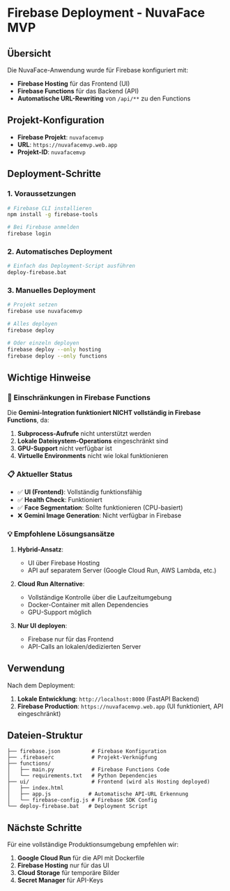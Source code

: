 # Firebase Deployment - NuvaFace MVP

## Übersicht

Die NuvaFace-Anwendung wurde für Firebase konfiguriert mit:
- **Firebase Hosting** für das Frontend (UI)
- **Firebase Functions** für das Backend (API)
- **Automatische URL-Rewriting** von `/api/**` zu den Functions

## Projekt-Konfiguration

- **Firebase Projekt**: `nuvafacemvp`
- **URL**: `https://nuvafacemvp.web.app`
- **Projekt-ID**: `nuvafacemvp`

## Deployment-Schritte

### 1. Voraussetzungen

```bash
# Firebase CLI installieren
npm install -g firebase-tools

# Bei Firebase anmelden
firebase login
```

### 2. Automatisches Deployment

```bash
# Einfach das Deployment-Script ausführen
deploy-firebase.bat
```

### 3. Manuelles Deployment

```bash
# Projekt setzen
firebase use nuvafacemvp

# Alles deployen
firebase deploy

# Oder einzeln deployen
firebase deploy --only hosting
firebase deploy --only functions
```

## Wichtige Hinweise

### 🚨 Einschränkungen in Firebase Functions

Die **Gemini-Integration funktioniert NICHT vollständig in Firebase Functions**, da:

1. **Subprocess-Aufrufe** nicht unterstützt werden
2. **Lokale Dateisystem-Operations** eingeschränkt sind
3. **GPU-Support** nicht verfügbar ist
4. **Virtuelle Environments** nicht wie lokal funktionieren

### 📋 Aktueller Status

- ✅ **UI (Frontend)**: Vollständig funktionsfähig
- ✅ **Health Check**: Funktioniert
- ✅ **Face Segmentation**: Sollte funktionieren (CPU-basiert)
- ❌ **Gemini Image Generation**: Nicht verfügbar in Firebase

### 💡 Empfohlene Lösungsansätze

1. **Hybrid-Ansatz**: 
   - UI über Firebase Hosting
   - API auf separatem Server (Google Cloud Run, AWS Lambda, etc.)

2. **Cloud Run Alternative**:
   - Vollständige Kontrolle über die Laufzeitumgebung
   - Docker-Container mit allen Dependencies
   - GPU-Support möglich

3. **Nur UI deployen**:
   - Firebase nur für das Frontend
   - API-Calls an lokalen/dedizierten Server

## Verwendung

Nach dem Deployment:

1. **Lokale Entwicklung**: `http://localhost:8000` (FastAPI Backend)
2. **Firebase Production**: `https://nuvafacemvp.web.app` (UI funktioniert, API eingeschränkt)

## Dateien-Struktur

```
├── firebase.json          # Firebase Konfiguration
├── .firebaserc            # Projekt-Verknüpfung
├── functions/
│   ├── main.py            # Firebase Functions Code
│   └── requirements.txt   # Python Dependencies
├── ui/                    # Frontend (wird als Hosting deployed)
│   ├── index.html
│   ├── app.js            # Automatische API-URL Erkennung
│   └── firebase-config.js # Firebase SDK Config
└── deploy-firebase.bat   # Deployment Script
```

## Nächste Schritte

Für eine vollständige Produktionsumgebung empfehlen wir:

1. **Google Cloud Run** für die API mit Dockerfile
2. **Firebase Hosting** nur für das UI
3. **Cloud Storage** für temporäre Bilder
4. **Secret Manager** für API-Keys